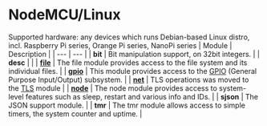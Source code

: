 # NodeMCU/Linux
Supported hardware: any devices which runs Debian-based Linux distro, incl. Raspberry Pi series, Orange Pi series, NanoPi series
| Module | Description |
| --- | --- |
| **bit** | Bit manipulation support, on 32bit integers. | 
| **desc** |  | 
| **[file](modules/file.md)** | The file module provides access to the file system and its individual files. | 
| **[gpio](modules/gpio.md)** | This module provides access to the [GPIO](https://en.wikipedia.org/wiki/General-purpose_input/output) (General Purpose Input/Output) subsystem. | 
| **[net](modules/net.md)** |  TLS operations was moved to the [TLS](tls.md) module  | 
| **[node](modules/node.md)** | The node module provides access to system-level features such as sleep, restart and various info and IDs. | 
| **sjson** | The JSON support module. | 
| **tmr** | The tmr module allows access to simple timers, the system counter and uptime. | 
